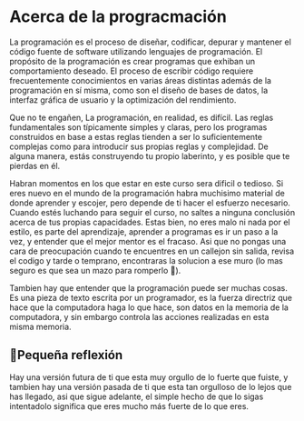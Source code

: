 # Acerca de la progracmación
La programación es el proceso de diseñar, codificar, depurar y mantener el código fuente de software utilizando lenguajes de programación. El propósito de la programación es crear programas que exhiban un comportamiento deseado. El proceso de escribir código requiere frecuentemente conocimientos en varias áreas distintas además de la programación en sí misma, como son el diseño de bases de datos, la interfaz gráfica de usuario y la optimización del rendimiento.

Que no te engañen, La programación, en realidad, es difícil. Las reglas fundamentales son típicamente simples y claras, pero los programas construidos en base a estas reglas tienden a ser lo suficientemente complejas como para introducir sus propias reglas y complejidad. De alguna manera, estás construyendo tu propio laberinto, y es posible que te pierdas en él.

Habran momentos en los que estar en este curso sera dificil o tedioso. Si eres nuevo en el mundo de la programación habra muchisimo material de donde aprender y escojer, pero depende de ti hacer el esfuerzo necesario. Cuando estés luchando para seguir el curso, no saltes a ninguna conclusión acerca de tus propias capacidades. Estas bien, no eres malo ni nada por el estilo, es parte del aprendizaje, aprender a programas es ir un paso a la vez, y entender que el mejor mentor es el fracaso. Asi que no pongas una cara de preocupación cuando te encuentres en un callejon sin salida, revisa el codigo y tarde o temprano, encontraras la solucion a ese muro (lo mas seguro es que sea un mazo para romperlo 🤭).

Tambien hay que entender que la programación puede ser muchas cosas. Es una pieza de texto escrita por un programador, es la fuerza directriz que hace que la computadora haga lo que hace, son datos en la memoria de la computadora, y sin embargo controla las acciones realizadas en esta misma memoria.

## 📝Pequeña reflexión
Hay una versión futura de ti que esta muy orgullo de lo fuerte que fuiste, y tambien hay una versión pasada de ti que esta tan orgulloso de lo lejos que has llegado, asi que sigue adelante, el simple hecho de que lo sigas intentadolo significa que eres mucho más fuerte de lo que eres.